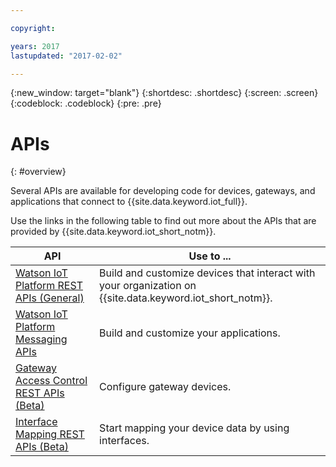 ```yaml
---

copyright:

years: 2017
lastupdated: "2017-02-02"

---
```


{:new_window: target="blank"}
{:shortdesc: .shortdesc}
{:screen: .screen}
{:codeblock: .codeblock}
{:pre: .pre}


# APIs
{: #overview}

Several APIs are available for developing code for devices, gateways, and applications that connect to {{site.data.keyword.iot_full}}.

Use the links in the following table to find out more about the APIs that are provided by {{site.data.keyword.iot_short_notm}}.

API                     | Use to ...       
------------- | ------------- 
[Watson IoT Platform REST APIs (General)](https://docs.internetofthings.ibmcloud.com/swagger/v0002.html)  |  Build and customize devices that interact with your organization on {{site.data.keyword.iot_short_notm}}. 
[Watson IoT Platform Messaging APIs](https://docs.internetofthings.ibmcloud.com/swagger/http-messaging.html)   | Build and customize your applications.   
[Gateway Access Control REST APIs (Beta)](https://docs.internetofthings.ibmcloud.com/swagger/limited-gateway.html)   | Configure gateway devices. 
[Interface Mapping REST APIs (Beta)](https://docs.internetofthings.ibmcloud.com/swagger/info-mgmt-beta.html)   |   Start mapping your device data by using interfaces.
